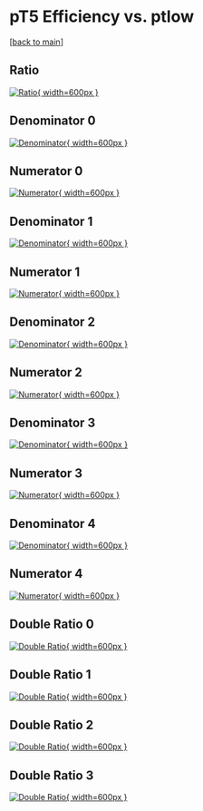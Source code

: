 # pT5 Efficiency vs. ptlow

[[back to main](./)]



## Ratio

[![Ratio](../mtv/var/pT5_base_11_-1_eff_ptlow.png){ width=600px }](../mtv/var/pT5_base_11_-1_eff_ptlow.pdf)

## Denominator 0

[![Denominator](../mtv/den/pT5_base_11_-1_eff_ptlow_den0.png){ width=600px }](../mtv/den/pT5_base_11_-1_eff_ptlow_den0.pdf)

## Numerator 0

[![Numerator](../mtv/num/pT5_base_11_-1_eff_ptlow_num0.png){ width=600px }](../mtv/num/pT5_base_11_-1_eff_ptlow_num0.pdf)

## Denominator 1

[![Denominator](../mtv/den/pT5_base_11_-1_eff_ptlow_den1.png){ width=600px }](../mtv/den/pT5_base_11_-1_eff_ptlow_den1.pdf)

## Numerator 1

[![Numerator](../mtv/num/pT5_base_11_-1_eff_ptlow_num1.png){ width=600px }](../mtv/num/pT5_base_11_-1_eff_ptlow_num1.pdf)

## Denominator 2

[![Denominator](../mtv/den/pT5_base_11_-1_eff_ptlow_den2.png){ width=600px }](../mtv/den/pT5_base_11_-1_eff_ptlow_den2.pdf)

## Numerator 2

[![Numerator](../mtv/num/pT5_base_11_-1_eff_ptlow_num2.png){ width=600px }](../mtv/num/pT5_base_11_-1_eff_ptlow_num2.pdf)

## Denominator 3

[![Denominator](../mtv/den/pT5_base_11_-1_eff_ptlow_den3.png){ width=600px }](../mtv/den/pT5_base_11_-1_eff_ptlow_den3.pdf)

## Numerator 3

[![Numerator](../mtv/num/pT5_base_11_-1_eff_ptlow_num3.png){ width=600px }](../mtv/num/pT5_base_11_-1_eff_ptlow_num3.pdf)

## Denominator 4

[![Denominator](../mtv/den/pT5_base_11_-1_eff_ptlow_den4.png){ width=600px }](../mtv/den/pT5_base_11_-1_eff_ptlow_den4.pdf)

## Numerator 4

[![Numerator](../mtv/num/pT5_base_11_-1_eff_ptlow_num4.png){ width=600px }](../mtv/num/pT5_base_11_-1_eff_ptlow_num4.pdf)

## Double Ratio 0

[![Double Ratio](../mtv/ratio/pT5_base_11_-1_eff_ptlow_ratio0.png){ width=600px }](../mtv/ratio/pT5_base_11_-1_eff_ptlow_ratio0.pdf)

## Double Ratio 1

[![Double Ratio](../mtv/ratio/pT5_base_11_-1_eff_ptlow_ratio1.png){ width=600px }](../mtv/ratio/pT5_base_11_-1_eff_ptlow_ratio1.pdf)

## Double Ratio 2

[![Double Ratio](../mtv/ratio/pT5_base_11_-1_eff_ptlow_ratio2.png){ width=600px }](../mtv/ratio/pT5_base_11_-1_eff_ptlow_ratio2.pdf)

## Double Ratio 3

[![Double Ratio](../mtv/ratio/pT5_base_11_-1_eff_ptlow_ratio3.png){ width=600px }](../mtv/ratio/pT5_base_11_-1_eff_ptlow_ratio3.pdf)

